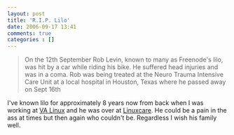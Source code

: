 ```yaml
---
layout: post
title: 'R.I.P. Lilo'
date: 2006-09-17 13:41
comments: true
categories : []
---  
```


<blockquote>On the 12th September Rob Levin, known to many as Freenode's lilo, was hit by a car while riding his bike. He suffered head injuries and was in a coma. Rob was being treated at the Neuro Trauma Intensive Care Unit at a local hospital in Houston, Texas where he passed away on Sept 16th</blockquote>

I've known lilo for approximately 8 years now from back when I was working at <a href="http://vasoftware.com">VA Linux</a> and he was over at <a href="http://linuxcare.com">Linuxcare</a>. He could be a pain in the ass at times but then again who couldn't be. Regardless I wish his family well.

